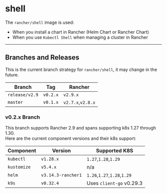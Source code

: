# shell

The `rancher/shell` image is used:

- When you install a chart in Rancher (Helm Chart or Rancher Chart)
- When you use `Kubectl Shell` when managing a cluster in Rancher

---
## Branches and Releases
This is the current branch strategy for `rancher/shell`, it may change in the future.

| Branch         | Tag      | Rancher           |
|----------------|----------|-------------------|
| `release/v2.9` | `v0.2.x` | `v2.9.x`          |
| `master`       | `v0.1.x` | `v2.7.x`,`v2.8.x` |

### v0.2.x Branch
This branch supports Rancher 2.9 and spans supporting k8s 1.27 through 1.30.  
Here are the current component versions and their k8s support:

| Component   | Version            | Supported K8S              |
|-------------|--------------------|----------------------------|
| `kubectl`   | `v1.28.x`          | `1.27`,`1.28`,`1.29`       |
| `kustomize` | `v5.4.x`           |             n/a            |
| `helm`      | `v3.14.3-rancher1` | `1.26`,`1.27`,`1.28`,`1.29`|
| `k9s`       | `v0.32.4`          | Uses `client-go` v0.29.3   |

